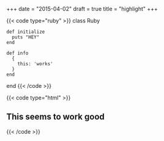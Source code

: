 +++
date = "2015-04-02"
draft = true
title = "highlight"
+++


{{< code type="ruby" >}}
  class Ruby

    def initialize
      puts "HEY"
    end

    def info
      {
        this: 'works'
      }
    end
  end
{{< /code >}}


<!--more-->
{{< code type="html" >}}
 <div>
  <h2>
    This seems to work good
  </h2>
</div>
{{< /code >}}
